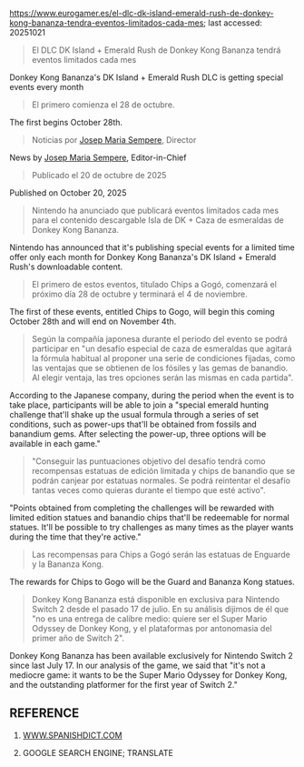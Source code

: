 https://www.eurogamer.es/el-dlc-dk-island-emerald-rush-de-donkey-kong-bananza-tendra-eventos-limitados-cada-mes; last accessed: 20251021

> El DLC DK Island + Emerald Rush de Donkey Kong Bananza tendrá eventos limitados cada mes

Donkey Kong Bananza's DK Island + Emerald Rush DLC is getting special events every month

> El primero comienza el 28 de octubre.

The first begins October 28th.

> Noticias por [Josep Maria Sempere](https://www.eurogamer.es/authors/josep-maria-sempere), Director

News by [Josep Maria Sempere](https://www.eurogamer.es/authors/josep-maria-sempere), Editor-in-Chief

> Publicado el 20 de octubre de 2025

Published on October 20, 2025

> Nintendo ha anunciado que publicará eventos limitados cada mes para el contenido descargable Isla de DK + Caza de esmeraldas de Donkey Kong Bananza.

Nintendo has announced that it's publishing special events for a limited time offer only each month for Donkey Kong Bananza's DK Island + Emerald Rush's downloadable content. 

> El primero de estos eventos, titulado Chips a Gogó, comenzará el próximo día 28 de octubre y terminará el 4 de noviembre.

The first of these events, entitled Chips to Gogo, will begin this coming October 28th and will end on November 4th.

> Según la compañía japonesa durante el periodo del evento se podrá participar en "un desafío especial de caza de esmeraldas que agitará la fórmula habitual al proponer una serie de condiciones fijadas, como las ventajas que se obtienen de los fósiles y las gemas de banandio. Al elegir ventaja, las tres opciones serán las mismas en cada partida".

According to the Japanese company, during the period when the event is to take place, participants will be able to join a "special emerald hunting challenge that'll shake up the usual formula through a series of set conditions, such as power-ups that'll be obtained from fossils and banandium gems. After selecting the power-up, three options will be available in each game."

> "Conseguir las puntuaciones objetivo del desafío tendrá como recompensas estatuas de edición limitada y chips de banandio que se podrán canjear por estatuas normales. Se podrá reintentar el desafío tantas veces como quieras durante el tiempo que esté activo".

"Points obtained from completing the challenges will be rewarded with limited edition statues and banandio chips that'll be redeemable for normal statues. It'll be possible to try challenges as many times as the player wants during the time that they're active."

> Las recompensas para Chips a Gogó serán las estatuas de Enguarde y la Bananza Kong.

The rewards for Chips to Gogo will be the Guard and Bananza Kong statues.

> Donkey Kong Bananza está disponible en exclusiva para Nintendo Switch 2 desde el pasado 17 de julio. En su análisis dijimos de él que "no es una entrega de calibre medio: quiere ser el Super Mario Odyssey de Donkey Kong, y el plataformas por antonomasia del primer año de Switch 2". 

Donkey Kong Bananza has been available exclusively for Nintendo Switch 2 since last July 17. In our analysis of the game, we said that "it's not a mediocre game: it wants to be the Super Mario Odyssey for Donkey Kong, and the outstanding platformer for the first year of Switch 2." 

## REFERENCE

1) [WWW.SPANISHDICT.COM](https://www.spanishdict.com)

2) GOOGLE SEARCH ENGINE; TRANSLATE